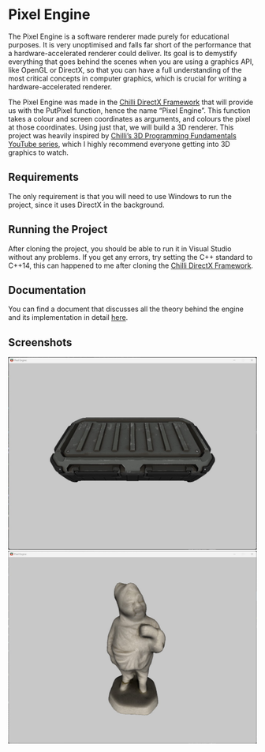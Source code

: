 # Pixel Engine

The Pixel Engine is a software renderer made purely for educational purposes. It is very unoptimised and falls far short of the performance that a hardware-accelerated renderer could deliver. Its goal is to demystify everything that goes behind the scenes when you are using a graphics API, like OpenGL or DirectX, so that you can have a full understanding of the most critical concepts in computer graphics, which is crucial for writing a hardware-accelerated renderer.

The Pixel Engine was made in the [Chilli DirectX Framework](https://github.com/planetchili/chili_framework) that will provide us with the PutPixel function, hence the name “Pixel Engine”. This function takes a colour and screen coordinates as arguments, and colours the pixel at those coordinates. Using just that, we will build a 3D renderer. This project was heavily inspired by [Chilli’s 3D Programming Fundamentals YouTube series](https://www.youtube.com/watch?v=uehGqieEbus&list=PLqCJpWy5Fohe8ucwhksiv9hTF5sfid8lA&ab_channel=ChiliTomatoNoodle), which I highly recommend everyone getting into 3D graphics to watch.

## Requirements
The only requirement is that you will need to use Windows to run the project, since it uses DirectX in the background.

## Running the Project
After cloning the project, you should be able to run it in Visual Studio without any problems. If you get any errors, try setting the C++ standard to C++14, this can happened to me after cloning the [Chilli DirectX Framework](https://github.com/planetchili/chili_framework).

## Documentation
You can find a document that discusses all the theory behind the engine and its implementation in detail [here](https://docs.google.com/document/d/1xWjy3uPwlTREEfZ6n3kIMqPDFHllUxOU0w7RhLeziE0/edit?usp=sharing).

## Screenshots
![SciFi Box](https://github.com/ivan2532/Pixel-Engine/blob/master/SciFiBoxPreview.jpg?raw=true)
![Gnome Figure](https://github.com/ivan2532/Pixel-Engine/blob/master/GnomeFigurePreview.jpg?raw=true)
